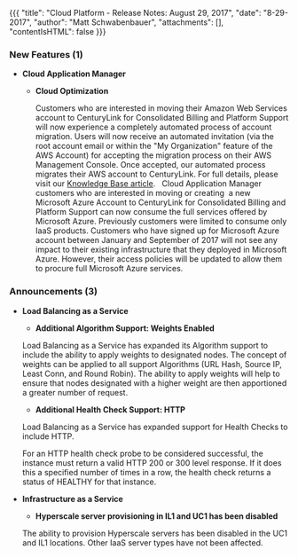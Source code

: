 {{{
"title": "Cloud Platform - Release Notes: August 29, 2017",
"date": "8-29-2017",
"author": "Matt Schwabenbauer",
"attachments": [],
"contentIsHTML": false
}}}

### New Features (1)

* __Cloud Application Manager__

  - __Cloud Optimization__

    Customers who are interested in moving their Amazon Web Services account to CenturyLink for Consolidated Billing and Platform Support will now experience a completely automated process of account migration. Users will now receive an automated invitation (via the root account email or within the "My Organization" feature of the AWS Account) for accepting the migration process on their AWS Management Console. Once accepted, our automated process migrates their AWS account to CenturyLink. For full details, please visit our [Knowledge Base article](https://www.ctl.io/knowledge-base/cloud-application-manager/cloud-optimization/partner-cloud-integration-aws-existing).
     
    Cloud Application Manager customers who are interested in moving or creating  a new  Microsoft Azure Account to CenturyLink for Consolidated Billing and Platform Support can now consume the full services offered by Microsoft Azure. Previously customers were limited to consume only IaaS products. Customers who have signed up for Microsoft Azure account between January and September of 2017 will not see any impact to their existing infrastructure that they deployed in Microsoft Azure. However, their access policies will be updated to allow them to procure full Microsoft Azure services. 

### Announcements (3)

* __Load Balancing as a Service__

    - __Additional Algorithm Support: Weights Enabled__
    
    Load Balancing as a Service has expanded its Algorithm support to include the ability to apply weights to designated nodes.  The concept of weights can be applied to all support Algorithms (URL Hash, Source IP, Least Conn, and Round Robin).  The ability to apply weights will help to ensure that nodes designated with a higher weight are then apportioned a greater number of request.

    - __Additional Health Check Support: HTTP__

    Load Balancing as a Service has expanded support for Health Checks to include HTTP.

    For an HTTP health check probe to be considered successful, the instance must return a valid HTTP 200 or 300 level response. If it does this a specified number of times in a row, the health check returns a status of HEALTHY for that instance. 

* __Infrastructure as a Service__

    - __Hyperscale server provisioning in IL1 and UC1 has been disabled__

    The ability to provision Hyperscale servers has been disabled in the UC1 and IL1 locations. Other IaaS server types have not been affected.
